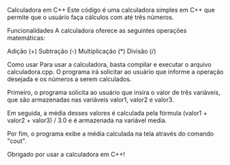 Calculadora em C++
Este código é uma calculadora simples em C++ que permite que o usuário faça cálculos com até três números.

Funcionalidades
A calculadora oferece as seguintes operações matemáticas:

Adição (+)
Subtração (-)
Multiplicação (*)
Divisão (/)

Como usar
Para usar a calculadora, basta compilar e executar o arquivo calculadora.cpp. O programa irá solicitar ao usuário que informe a operação desejada e os números a serem calculados.


Primeiro, o programa solicita ao usuário que insira o valor de três variáveis, que são armazenadas nas variáveis valor1, valor2 e valor3.

Em seguida, a média desses valores é calculada pela fórmula (valor1 + valor2 + valor3) / 3.0 e é armazenada na variável media.

Por fim, o programa exibe a média calculada na tela através do comando "cout".

Obrigado por usar a calculadora em C++!
